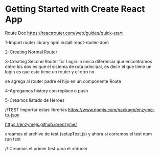 # Getting Started with Create React App
Route Doc
https://reactrouter.com/web/guides/quick-start

1-Import router library
npm install react-router-dom

2-Creating Normal Router

3-Creating Second Router for Login
la única diferencia que encontramos entre los dos es que el sistema 
de ruta principal, es decir el que tiene un login es que este
tiene un router y el otro no

se agrega al router padre el hijo en un componente Route

4-Agregamos history con replace o push


5-Creamos listado de Heroes


//TEST
Importar estas librerias 
https://www.npmjs.com/package/enzyme-to-json

https://enzymejs.github.io/enzyme/

creamos el archivo de test (setupTest.js) y ahora si corremos el test npm run test

// Creamos el primer test para el reducer